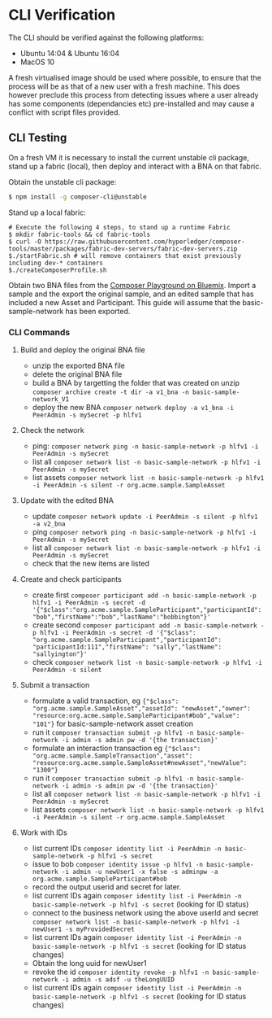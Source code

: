 # CLI Verification
The CLI should be verified against the following platforms:
 - Ubuntu 14:04 & Ubuntu 16:04
 - MacOS 10

A fresh virtualised image should be used where possible, to ensure that the process will be as that of a new user with a fresh machine. This does however preclude this process from detecting issues where a user already has some components (dependancies etc) pre-installed and may cause a conflict with script files provided.

## CLI Testing

On a fresh VM it is necessary to install the current unstable cli package, stand up a fabric (local), then deploy and interact with a BNA on that fabric.

Obtain the unstable cli package:
```bash
$ npm install -g composer-cli@unstable
```

Stand up a local fabric:
```
# Execute the following 4 steps, to stand up a runtime Fabric 
$ mkdir fabric-tools && cd fabric-tools
$ curl -O https://raw.githubusercontent.com/hyperledger/composer-tools/master/packages/fabric-dev-servers/fabric-dev-servers.zip
$./startFabric.sh # will remove containers that exist previously including dev-* containers
$./createComposerProfile.sh
```

Obtain two BNA files from the [Composer Playground on Bluemix](http://composer-playground-unstable.mybluemix.net/). Import a sample and the export the original sample, and an edited sample that has included a new Asset and Participant. This guide will assume that the basic-sample-network has been exported.

### CLI Commands

1) Build and deploy the original BNA file
    - unzip the exported BNA file
    - delete the original BNA file
    - build a BNA by targetting the folder that was created on unzip ``` composer archive create -t dir -a v1_bna -n basic-sample-network_V1 ```
    - deploy the new BNA ``` composer network deploy -a v1_bna -i PeerAdmin -s mySecret -p hlfv1 ```

2) Check the network
    - ping: ``` composer network ping -n basic-sample-network -p hlfv1 -i PeerAdmin -s mySecret ```
    - list all ``` composer network list -n basic-sample-network -p hlfv1 -i PeerAdmin -s mySecret ```
    - list assets ``` composer network list -n basic-sample-network -p hlfv1 -i PeerAdmin -s silent -r org.acme.sample.SampleAsset ```

3) Update with the edited BNA
    - update ``` composer network update -i PeerAdmin -s silent -p hlfv1 -a v2_bna ```
    - ping ``` composer network ping -n basic-sample-network -p hlfv1 -i PeerAdmin -s mySecret ```
    - list all ``` composer network list -n basic-sample-network -p hlfv1 -i PeerAdmin -s mySecret ```
    - check that the new items are listed

4) Create and check participants
    - create first ``` composer participant add -n basic-sample-network -p hlfv1 -i PeerAdmin -s secret -d '{"$class":"org.acme.sample.SampleParticipant","participantId":"bob","firstName":"bob","lastName":"bobbington"}' ```
    - create second ``` composer participant add -n basic-sample-network -p hlfv1 -i PeerAdmin -s secret -d '{"$class": "org.acme.sample.SampleParticipant","participantId": "participantId:111","firstName": "sally","lastName": "sallyington"}' ```
    - check ``` composer network list -n basic-sample-network -p hlfv1 -i PeerAdmin -s silent ```

5) Submit a transaction
    - formulate a valid transaction, eg ``` {"$class": "org.acme.sample.SampleAsset","assetId": "newAsset","owner": "resource:org.acme.sample.SampleParticipant#bob","value": "101"} ``` for basic-sample-network asset creation
    - run it ``` composer transaction submit -p hlfv1 -n basic-sample-network -i admin -s admin pw -d '{the transaction}' ```
    - formulate an interaction transaction eg ``` {"$class": "org.acme.sample.SampleTransaction","asset": "resource:org.acme.sample.SampleAsset#newAsset","newValue": "1300"} ```
    - run it ``` composer transaction submit -p hlfv1 -n basic-sample-network -i admin -s admin pw -d '{the transaction}' ```
    - list all ``` composer network list -n basic-sample-network -p hlfv1 -i PeerAdmin -s mySecret ```
    - list assets ``` composer network list -n basic-sample-network -p hlfv1 -i PeerAdmin -s silent -r org.acme.sample.SampleAsset ```

6) Work with IDs
    - list current IDs ``` composer identity list -i PeerAdmin -n basic-sample-network -p hlfv1 -s secret ```
    - issue to bob ``` composer identity issue -p hlfv1 -n basic-sample-network -i admin -u newUser1 -x false -s adminpw -a org.acme.sample.SampleParticipant#bob ```
    - record the output userid and secret for later. 
    - list current IDs again ``` composer identity list -i PeerAdmin -n basic-sample-network -p hlfv1 -s secret ``` (looking for ID status)
    - connect to the business network using the above userId and secret ``` composer network list -n basic-sample-network -p hlfv1 -i newUser1 -s myProvidedSecret ```
    - list current IDs again ``` composer identity list -i PeerAdmin -n basic-sample-network -p hlfv1 -s secret ``` (looking for ID status changes)
    - Obtain the long uuid for newUser1
    - revoke the id ``` composer identity revoke -p hlfv1 -n basic-sample-network -i admin -s adsf -u theLongUUID ```
    - list current IDs again ``` composer identity list -i PeerAdmin -n basic-sample-network -p hlfv1 -s secret ``` (looking for ID status changes)


